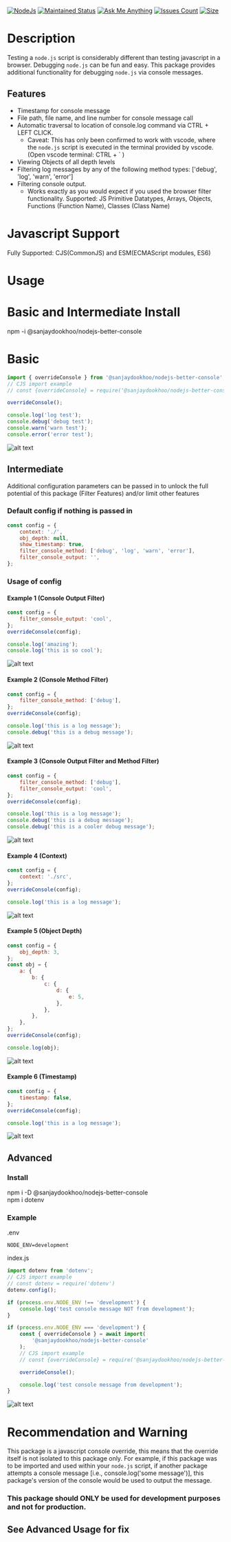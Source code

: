 [![NodeJs][nodejs-image]][nodejs-url] 
[![Maintained Status][maintained-image]][maintained-url] 
[![Ask Me Anything][ask-image]][ask-url] 
[![Issues Count][issues-image]][issues-url]
[![Size][size-image]][size-url] 

[nodejs-image]:https://img.shields.io/badge/Node.js-43853D
[nodejs-url]:https://nodejs.org/

[maintained-image]:https://img.shields.io/badge/Maintained%3F-yes-green.svg
[maintained-url]:https://github.com/SanjayDookhoo/nodejs-better-console

[ask-image]:https://img.shields.io/badge/Ask%20me-anything-1abc9c.svg
[ask-url]:mailto:sanjaydookhoo@msn.com?subject=nodejs-better-console

[issues-image]:https://img.shields.io/github/issues/SanjayDookhoo/nodejs-better-console.svg
[issues-url]:https://github.com/SanjayDookhoo/nodejs-better-console/issues

[size-image]:https://img.shields.io/bundlephobia/min/nodejs-better-console
[size-url]:https://www.npmjs.com/package/nodejs-better-console

# Description

Testing a `node.js` script is considerably different than testing javascript in a browser. Debugging `node.js` can be fun and easy. This package provides additional functionality for debugging `node.js` via console messages.

## Features

-   Timestamp for console message
-   File path, file name, and line number for console message call
-   Automatic traversal to location of console.log command via CTRL + LEFT CLICK.
    -   Caveat: This has only been confirmed to work with vscode, where the `node.js` script is executed in the terminal provided by vscode. (Open vscode terminal: CTRL + ` )
-   Viewing Objects of all depth levels
-   Filtering log messages by any of the following method types: ['debug', 'log', 'warn', 'error']
-   Filtering console output.
    -   Works exactly as you would expect if you used the browser filter functionality. Supported: JS Primitive Datatypes, Arrays, Objects, Functions (Function Name), Classes (Class Name)

# Javascript Support

Fully Supported: CJS(CommonJS) and ESM(ECMAScript modules, ES6)

# Usage

# Basic and Intermediate Install

npm -i @sanjaydookhoo/nodejs-better-console

# Basic

```javascript
import { overrideConsole } from '@sanjaydookhoo/nodejs-better-console';
// CJS import example
// const {overrideConsole} = require('@sanjaydookhoo/nodejs-better-console');

overrideConsole();

console.log('log test');
console.debug('debug test');
console.warn('warn test');
console.error('error test');
```
![alt text](https://github.com/SanjayDookhoo/nodejs-better-console/blob/media/basic.png?raw=true)

## Intermediate

Additional configuration parameters can be passed in to unlock the full potential of this package (Filter Features) and/or limit other features

### Default config if nothing is passed in

```javascript
const config = {
    context: './',
    obj_depth: null,
    show_timestamp: true,
    filter_console_method: ['debug', 'log', 'warn', 'error'],
    filter_console_output: '',
};
```

### Usage of config

#### Example 1 (Console Output Filter)

```javascript
const config = {
    filter_console_output: 'cool',
};
overrideConsole(config);

console.log('amazing');
console.log('this is so cool');
```
![alt text](https://github.com/SanjayDookhoo/nodejs-better-console/blob/media/intermediate_example_1.png?raw=true)

#### Example 2 (Console Method Filter)

```javascript
const config = {
    filter_console_method: ['debug'],
};
overrideConsole(config);

console.log('this is a log message');
console.debug('this is a debug message');
```
![alt text](https://github.com/SanjayDookhoo/nodejs-better-console/blob/media/intermediate_example_2.png?raw=true)

#### Example 3 (Console Output Filter and Method Filter)

```javascript
const config = {
    filter_console_method: ['debug'],
    filter_console_output: 'cool',
};
overrideConsole(config);

console.log('this is a log message');
console.debug('this is a debug message');
console.debug('this is a cooler debug message');
```
![alt text](https://github.com/SanjayDookhoo/nodejs-better-console/blob/media/intermediate_example_3.png?raw=true)

#### Example 4 (Context)

```javascript
const config = {
    context: './src',
};
overrideConsole(config);

console.log('this is a log message');
```
![alt text](https://github.com/SanjayDookhoo/nodejs-better-console/blob/media/intermediate_example_4.png?raw=true)

#### Example 5 (Object Depth)

```javascript
const config = {
    obj_depth: 3,
};
const obj = {
    a: {
        b: {
            c: {
                d: {
                    e: 5,
                },
            },
        },
    },
};
overrideConsole(config);

console.log(obj);
```
![alt text](https://github.com/SanjayDookhoo/nodejs-better-console/blob/media/intermediate_example_5.png?raw=true)

#### Example 6 (Timestamp)

```javascript
const config = {
    timestamp: false,
};
overrideConsole(config);

console.log('this is a log message');
```
![alt text](https://github.com/SanjayDookhoo/nodejs-better-console/blob/media/intermediate_example_6.png?raw=true)

## Advanced

### Install

npm i -D @sanjaydookhoo/nodejs-better-console<br/>
npm i dotenv

### Example

.env

```
NODE_ENV=development
```

index.js

```javascript
import dotenv from 'dotenv';
// CJS import example
// const dotenv = require('dotenv')
dotenv.config();

if (process.env.NODE_ENV !== 'development') {
    console.log('test console message NOT from development');
}

if (process.env.NODE_ENV === 'development') {
    const { overrideConsole } = await import(
        '@sanjaydookhoo/nodejs-better-console'
    );
    // CJS import example
    // const {overrideConsole} = require('@sanjaydookhoo/nodejs-better-console')

    overrideConsole();

    console.log('test console message from development');
}
```
![alt text](https://github.com/SanjayDookhoo/nodejs-better-console/blob/media/advanced.png?raw=true)

# Recommendation and Warning

This package is a javascript console override, this means that the override itself is not isolated to this package only. For example, if this package was to be imported and used within your `node.js` script, if another package attempts a console message [i.e., console.log('some message')], this package's version of the console would be used to output the message.

### This package should ONLY be used for development purposes and not for production.

## See Advanced Usage for fix

